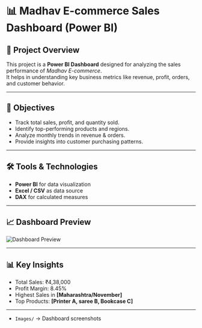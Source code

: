 # 📊 Madhav E-commerce Sales Dashboard (Power BI)
## 📌 Project Overview
This project is a **Power BI Dashboard** designed for analyzing the sales performance of *Madhav E-commerce*.  
It helps in understanding key business metrics like revenue, profit, orders, and customer behavior.

---

## 🎯 Objectives
- Track total sales, profit, and quantity sold.
- Identify top-performing products and regions.
- Analyze monthly trends in revenue & orders.
- Provide insights into customer purchasing patterns.

---

## 🛠️ Tools & Technologies
- **Power BI** for data visualization
- **Excel / CSV** as data source
- **DAX** for calculated measures

---

## 📈 Dashboard Preview
![Dashboard Preview](Images/dashboard_preview.png)

---

## 📊 Key Insights
- Total Sales: ₹4,38,000 
- Profit Margin: 8.45%  
- Highest Sales in **[Maharashtra/November]**  
- Top Products: **[Printer A, saree B, Bookcase C]**
  
---
- `Images/` → Dashboard screenshots

